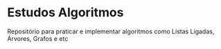 # Estudos Algoritmos
Repositório para praticar e implementar algoritmos como Listas Ligadas, Árvores, Grafos e etc
